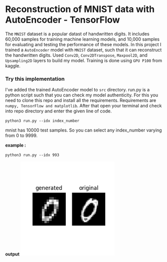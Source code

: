 # Reconstruction of MNIST data with AutoEncoder - TensorFlow

The `MNIST` dataset is a popular datast of handwritten digits. It includes 60,000 samples for training machine learning models, and 10,000 samples for evaluating and testing the performance of these models. In this project I trained a `AutoEncoder` model with `MNIST` dataset, such that it can reconstruct the handwritten digits. Used `Conv2D`, `Conv2DTranspose`, `Maxpool2D`, and `Upsampling2D` layers to build my model. Training is done using `GPU P100` from kaggle.

### Try this implementation

I've added the trained AutoEncoder model to `src` directory. run.py is a python script such that you can check my model authenticity. For this you need to clone this repo and install all the requirements. Requirements are `numpy, TensorFlow and matplotlib`. After that open your terminal and check into repo directory and enter the given line of code.

```
python3 run.py --idx index_number
```
mnist has 10000 test samples. So you can select any index_number varying from 0 to 9999.

**example :**

```
python3 run.py --idx 993
```
**output**
![sample](src/Figure_1.png)
